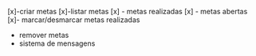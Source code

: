 [x]-criar metas 
[x]-listar metas
   [x] - metas realizadas
  [x] - metas abertas
[x]- marcar/desmarcar metas realizadas
- remover metas
- sistema de mensagens